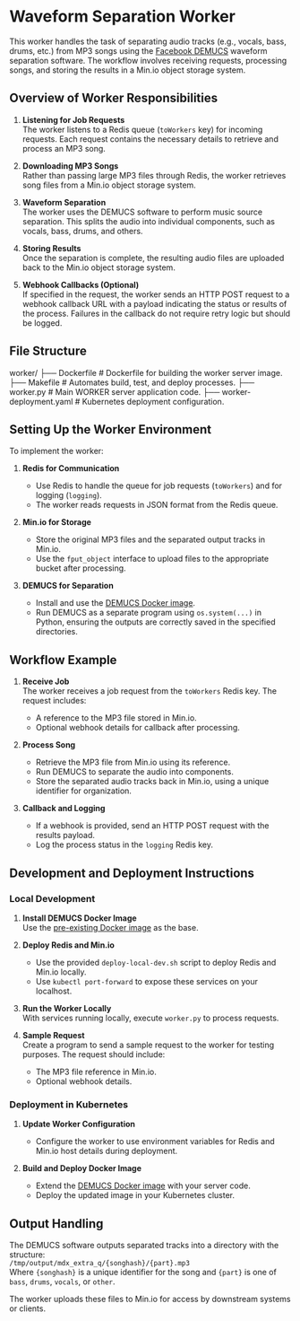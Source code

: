 # Waveform Separation Worker

This worker handles the task of separating audio tracks (e.g., vocals, bass, drums, etc.) from MP3 songs using the [Facebook DEMUCS](https://github.com/facebookresearch/demucs/blob/main/demucs/separate.py) waveform separation software. The workflow involves receiving requests, processing songs, and storing the results in a Min.io object storage system.

## Overview of Worker Responsibilities

1. **Listening for Job Requests**  
   The worker listens to a Redis queue (`toWorkers` key) for incoming requests. Each request contains the necessary details to retrieve and process an MP3 song.

2. **Downloading MP3 Songs**  
   Rather than passing large MP3 files through Redis, the worker retrieves song files from a Min.io object storage system. 

3. **Waveform Separation**  
   The worker uses the DEMUCS software to perform music source separation. This splits the audio into individual components, such as vocals, bass, drums, and others.

4. **Storing Results**  
   Once the separation is complete, the resulting audio files are uploaded back to the Min.io object storage system.

5. **Webhook Callbacks (Optional)**  
   If specified in the request, the worker sends an HTTP POST request to a webhook callback URL with a payload indicating the status or results of the process. Failures in the callback do not require retry logic but should be logged.

## File Structure

worker/
├── Dockerfile       # Dockerfile for building the worker server image.
├── Makefile         # Automates build, test, and deploy processes.
├── worker.py   # Main WORKER server application code.
├── worker-deployment.yaml # Kubernetes deployment configuration.


## Setting Up the Worker Environment

To implement the worker:

1. **Redis for Communication**  
   - Use Redis to handle the queue for job requests (`toWorkers`) and for logging (`logging`).  
   - The worker reads requests in JSON format from the Redis queue.

2. **Min.io for Storage**  
   - Store the original MP3 files and the separated output tracks in Min.io.  
   - Use the `fput_object` interface to upload files to the appropriate bucket after processing.

3. **DEMUCS for Separation**  
   - Install and use the [DEMUCS Docker image](https://github.com/xserrat/docker-facebook-demucs).  
   - Run DEMUCS as a separate program using `os.system(...)` in Python, ensuring the outputs are correctly saved in the specified directories.

## Workflow Example

1. **Receive Job**  
   The worker receives a job request from the `toWorkers` Redis key. The request includes:  
   - A reference to the MP3 file stored in Min.io.  
   - Optional webhook details for callback after processing.

2. **Process Song**  
   - Retrieve the MP3 file from Min.io using its reference.  
   - Run DEMUCS to separate the audio into components.  
   - Store the separated audio tracks back in Min.io, using a unique identifier for organization.

3. **Callback and Logging**  
   - If a webhook is provided, send an HTTP POST request with the results payload.  
   - Log the process status in the `logging` Redis key.

## Development and Deployment Instructions

### Local Development

1. **Install DEMUCS Docker Image**  
   Use the [pre-existing Docker image](https://github.com/xserrat/docker-facebook-demucs) as the base.

2. **Deploy Redis and Min.io**  
   - Use the provided `deploy-local-dev.sh` script to deploy Redis and Min.io locally.  
   - Use `kubectl port-forward` to expose these services on your localhost.

3. **Run the Worker Locally**  
   With services running locally, execute `worker.py` to process requests.

4. **Sample Request**  
   Create a program to send a sample request to the worker for testing purposes. The request should include:
   - The MP3 file reference in Min.io.
   - Optional webhook details.

### Deployment in Kubernetes

1. **Update Worker Configuration**  
   - Configure the worker to use environment variables for Redis and Min.io host details during deployment.

2. **Build and Deploy Docker Image**  
   - Extend the [DEMUCS Docker image](https://github.com/xserrat/docker-facebook-demucs) with your server code.
   - Deploy the updated image in your Kubernetes cluster.

## Output Handling

The DEMUCS software outputs separated tracks into a directory with the structure:  
`/tmp/output/mdx_extra_q/{songhash}/{part}.mp3`  
Where `{songhash}` is a unique identifier for the song and `{part}` is one of `bass`, `drums`, `vocals`, or `other`.  

The worker uploads these files to Min.io for access by downstream systems or clients.
